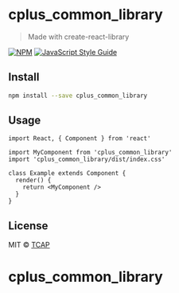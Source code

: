 # cplus_common_library

> Made with create-react-library

[![NPM](https://img.shields.io/npm/v/cplus_common_library.svg)](https://www.npmjs.com/package/cplus_common_library) [![JavaScript Style Guide](https://img.shields.io/badge/code_style-standard-brightgreen.svg)](https://standardjs.com)

## Install

```bash
npm install --save cplus_common_library
```

## Usage

```tsx
import React, { Component } from 'react'

import MyComponent from 'cplus_common_library'
import 'cplus_common_library/dist/index.css'

class Example extends Component {
  render() {
    return <MyComponent />
  }
}
```

## License

MIT © [TCAP](https://github.com/TCAP)
# cplus_common_library

